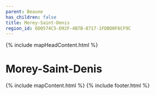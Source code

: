 ```yaml
---
parent: Beaune
has_children: false
title: Morey-Saint-Denis
region_id: 6D0574C5-D92F-4B7B-8717-1FDBD0F6CF9C
---
```

{% include mapHeadContent.html %}
# Morey-Saint-Denis
{% include mapContent.html %}
{% include footer.html %}
